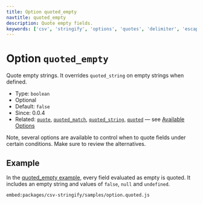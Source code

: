 ```yaml
---
title: Option quoted_empty
navtitle: quoted_empty
description: Quote empty fields.
keywords: ['csv', 'stringify', 'options', 'quotes', 'delimiter', 'escape']
---
```


# Option `quoted_empty`

Quote empty strings. It overrides `quoted_string` on empty strings when defined.

* Type: `boolean`
* Optional
* Default: `false`
* Since: 0.0.4
* Related: [`quote`](/stringify/options/quote/), [`quoted_match`](/stringify/options/quoted_match/), [`quoted_string`](/stringify/options/quoted_string/), [`quoted`](/stringify/options/quoted/)  &mdash; see [Available Options](/stringify/options/#available-options)

Note, several options are available to control when to quote fields under certain conditions. Make sure to review the alternatives.

## Example

In the [quoted_empty example](https://github.com/adaltas/node-csv/tree/master/packages/csv-stringify/samples/option.quoted.js), every field evaluated as empty is quoted. It includes an empty string and values of `false`, `null` and `undefined`.

`embed:packages/csv-stringify/samples/option.quoted.js`
